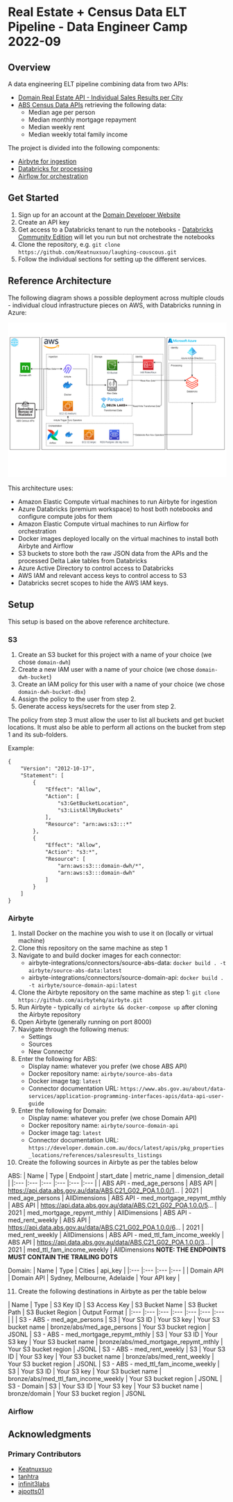# Real Estate + Census Data ELT Pipeline - Data Engineer Camp 2022-09

## Overview
A data engineering ELT pipeline combining data from two APIs:
- [Domain Real Estate API - Individual Sales Results per City](https://developer.domain.com.au/docs/latest/apis/pkg_properties_locations/references/salesresults_listings)
- [ABS Census Data APIs](https://www.abs.gov.au/about/data-services/application-programming-interfaces-apis/data-api-user-guide) retrieving the following data:
    - Median age per person
    - Median monthly mortgage repayment
    - Median weekly rent
    - Median weekly total family income

The project is divided into the following components:
- [Airbyte for ingestion](https://github.com/Keatnuxsuo/laughing-couscous/tree/main/airbyte)
- [Databricks for processing](https://github.com/Keatnuxsuo/laughing-couscous/tree/main/notebooks)
- [Airflow for orchestration](https://github.com/Keatnuxsuo/laughing-couscous/tree/main/airflow)

## Get Started

1. Sign up for an account at the [Domain Developer Website](http://developer.domain.com.au)
2. Create an API key
3. Get access to a Databricks tenant to run the notebooks - [Databricks Community Edition](https://docs.databricks.com/getting-started/community-edition.html) will let you run but not orchestrate the notebooks
4. Clone the repository, e.g. ```git clone https://github.com/Keatnuxsuo/laughing-couscous.git```
5. Follow the individual sections for setting up the different services.

## Reference Architecture
The following diagram shows a possible deployment across multiple clouds - individual cloud infrastructure pieces on AWS, with Databricks running in Azure:

![images/domain_pipeline_aws_azure_reference_architecture.png](images/domain_pipeline_aws_azure_reference_architecture.png)

This architecture uses:
- Amazon Elastic Compute virtual machines to run Airbyte for ingestion
- Azure Databricks (premium workspace) to host both notebooks and configure compute jobs for them
- Amazon Elastic Compute virtual machines to run Airflow for orchestration
- Docker images deployed locally on the virtual machines to install both Airbyte and Airflow 
- S3 buckets to store both the raw JSON data from the APIs and the processed Delta Lake tables from Databricks
- Azure Active Directory to control access to Databricks
- AWS IAM and relevant access keys to control access to S3
- Databricks secret scopes to hide the AWS IAM keys.

## Setup
This setup is based on the above reference architecture.

### S3
1. Create an S3 bucket for this project with a name of your choice (we chose `domain-dwh`)
2. Create a new IAM user with a name of your choice (we chose `domain-dwh-bucket`)
3. Create an IAM policy for this user with a name of your choice (we chose `domain-dwh-bucket-dbx`)
4. Assign the policy to the user from step 2.
5. Generate access keys/secrets for the user from step 2.

The policy from step 3 must allow the user to list all buckets and get bucket locations. It must also be able to perform all actions on the bucket from step 1 and its sub-folders.

Example:
```
{
    "Version": "2012-10-17",
    "Statement": [
        {
            "Effect": "Allow",
            "Action": [
                "s3:GetBucketLocation",
                "s3:ListAllMyBuckets"
            ],
            "Resource": "arn:aws:s3:::*"
        },
        {
            "Effect": "Allow",
            "Action": "s3:*",
            "Resource": [
                "arn:aws:s3:::domain-dwh/*",
                "arn:aws:s3:::domain-dwh"
            ]
        }
    ]
}
```

### Airbyte
1. Install Docker on the machine you wish to use it on (locally or virtual machine)
2. Clone this repository on the same machine as step 1
3. Navigate to and build docker images for each connector:
    - airbyte-integrations/connectors/source-abs-data: ``` docker build . -t airbyte/source-abs-data:latest ```
    - airbyte-integrations/connectors/source-domain-api: ``` docker build . -t airbyte/source-domain-api:latest ```
4. Clone the Airbyte repository on the same machine as step 1: ``` git clone https://github.com/airbytehq/airbyte.git  ```
5. Run Airbyte - typically ``` cd airbyte && docker-compose up ``` after cloning the Airbyte repository
6. Open Airbyte (generally running on port 8000)
7. Navigate through the following menus:
    - Settings
    - Sources
    - New Connector
8. Enter the following for ABS:
    - Display name: whatever you prefer (we chose ABS API)
    - Docker repository name: ``` airbyte/source-abs-data ```
    - Docker image tag: ``` latest ```
    - Connector documentation URL: ``` https://www.abs.gov.au/about/data-services/application-programming-interfaces-apis/data-api-user-guide ```
9. Enter the following for Domain:
    - Display name: whatever you prefer (we chose Domain API)
    - Docker repository name: ``` airbyte/source-domain-api ```
    - Docker image tag: ``` latest ```
    - Connector documentation URL: ``` https://developer.domain.com.au/docs/latest/apis/pkg_properties_locations/references/salesresults_listings ```
10. Create the following sources in Airbyte as per the tables below

ABS:
| Name | Type      | Endpoint | start_date | metric_name | dimension_detail |
|:---  |:---       |:---      |:---        |:---         |:---              |
| ABS API - med_age_persons | ABS API | https://api.data.abs.gov.au/data/ABS,C21_G02_POA,1.0.0/1... | 2021 | med_age_persons | AllDimensions
| ABS API - med_mortgage_repymt_mthly | ABS API | https://api.data.abs.gov.au/data/ABS,C21_G02_POA,1.0.0/5... | 2021 | med_mortgage_repymt_mthly | AllDimensions
| ABS API - med_rent_weekly | ABS API | https://api.data.abs.gov.au/data/ABS,C21_G02_POA,1.0.0/6... | 2021 | med_rent_weekly | AllDimensions
| ABS API - med_ttl_fam_income_weekly | ABS API | https://api.data.abs.gov.au/data/ABS,C21_G02_POA,1.0.0/3... | 2021 | med_ttl_fam_income_weekly | AllDimensions
**NOTE: THE ENDPOINTS MUST CONTAIN THE TRAILING DOTS**

Domain:
| Name | Type      | Cities | api_key |
|:---  |:---       |:---    |:---     |
| Domain API | Domain API | Sydney, Melbourne, Adelaide | Your API key |

11. Create the following destinations in Airbyte as per the table below

| Name | Type      | S3 Key ID | S3 Access Key | S3 Bucket Name | S3 Bucket Path | S3 Bucket Region | Output Format |
|:---  |:---       |:---       |:---           |:---            |:---            |:---              |               |
| S3 - ABS - med_age_persons | S3 | Your S3 ID | Your S3 key | Your S3 bucket name | bronze/abs/med_age_persons | Your S3 bucket region | JSONL
| S3 - ABS - med_mortgage_repymt_mthly | S3 | Your S3 ID | Your S3 key | Your S3 bucket name | bronze/abs/med_mortgage_repymt_mthly | Your S3 bucket region | JSONL
| S3 - ABS - med_rent_weekly | S3 | Your S3 ID | Your S3 key | Your S3 bucket name | bronze/abs/med_rent_weekly | Your S3 bucket region | JSONL
| S3 - ABS - med_ttl_fam_income_weekly | S3 | Your S3 ID | Your S3 key | Your S3 bucket name | bronze/abs/med_ttl_fam_income_weekly | Your S3 bucket region | JSONL
| S3 - Domain | S3 | Your S3 ID | Your S3 key | Your S3 bucket name | bronze/domain | Your S3 bucket region | JSONL



### Airflow

## Acknowledgments

### Primary Contributors
- [Keatnuxsuo](https://github.com/Keatnuxsuo)
- [tanhtra](https://github.com/tanhtra)
- [infinit3labs](https://github.com/infinit3labs)
- [ajpotts01](https://github.com/ajpotts01)